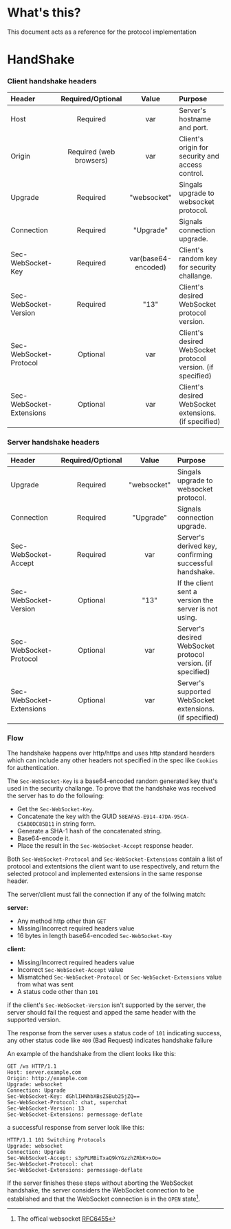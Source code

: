 # What's this?

This document acts as a reference for the protocol implementation

# HandShake

### Client handshake headers

| Header                   |    Required/Optional    |        Value        | Purpose                                                     |
| :----------------------- | :---------------------: | :-----------------: | :---------------------------------------------------------- |
| Host                     |        Required         |         var         | Server's hostname and port.                                 |
| Origin                   | Required (web browsers) |         var         | Client's origin for security and access control.            |
| Upgrade                  |        Required         |     "websocket"     | Singals upgrade to websocket protocol.                      |
| Connection               |        Required         |      "Upgrade"      | Signals connection upgrade.                                 |
| Sec-WebSocket-Key        |        Required         | var(base64-encoded) | Client's random key for security challange.                 |
| Sec-WebSocket-Version    |        Required         |        "13"         | Client's desired WebSocket protocol version.                |
| Sec-WebSocket-Protocol   |        Optional         |         var         | Client's desired WebSocket protocol version. (if specified) |
| Sec-WebSocket-Extensions |        Optional         |         var         | Client's desired WebSocket extensions. (if specified)       |

### Server handshake headers

| Header                   | Required/Optional |    Value    | Purpose                                                     |
| :----------------------- | :---------------: | :---------: | :---------------------------------------------------------- |
| Upgrade                  |     Required      | "websocket" | Singals upgrade to websocket protocol.                      |
| Connection               |     Required      |  "Upgrade"  | Signals connection upgrade.                                 |
| Sec-WebSocket-Accept     |     Required      |     var     | Server's derived key, confirming successful handshake.      |
| Sec-WebSocket-Version    |     Optional      |    "13"     | If the client sent a version the server is not using.       |
| Sec-WebSocket-Protocol   |     Optional      |     var     | Server's desired WebSocket protocol version. (if specified) |
| Sec-WebSocket-Extensions |     Optional      |     var     | Server's supported WebSocket extensions. (if specified)     |

### Flow

The handshake happens over http/https and uses http standard hearders
which can include any other headers not specified in the spec like `Cookies` for authentication.

The `Sec-WebSocket-Key` is a base64-encoded random generated key that's used in the security challange.
To prove that the handshake was received the server has to do the following:

- Get the `Sec-WebSocket-Key`.
- Concatenate the key with the GUID `58EAFA5-E914-47DA-95CA-C5AB0DC85B11` in string form.
- Generate a SHA-1 hash of the concatenated string.
- Base64-encode it.
- Place the result in the `Sec-WebSocket-Accept` response header.

Both `Sec-WebSocket-Protocol` and `Sec-WebSocket-Extensions` contain a list of protocol and extentsions
the client want to use respectively, and return the selected protocol and implemented extensions in the same response header.

The server/client must fail the connection if any of the follwing match:

**server:**

- Any method http other than `GET`
- Missing/Incorrect required headers value
- 16 bytes in length base64-encoded `Sec-WebSocket-Key`

**client:**

- Missing/Incorrect required headers value
- Incorrect `Sec-WebSocket-Accept` value
- Mismatched `Sec-WebSocket-Protocol` or `Sec-WebSocket-Extensions` value
  from what was sent
- A status code other than `101`

if the client's `Sec-WebSocket-Version` isn't supported by the server, the server
should fail the request and apped the same header with the supported version.

The response from the server uses a status code of `101` indicating success,
any other status code like `400` (Bad Request) indicates handshake failure

An example of the handshake from the client looks like this:

```
GET /ws HTTP/1.1
Host: server.example.com
Origin: http://example.com
Upgrade: websocket
Connection: Upgrade
Sec-WebSocket-Key: dGhlIHNhbXBsZSBub25jZQ==
Sec-WebSocket-Protocol: chat, superchat
Sec-WebSocket-Version: 13
Sec-WebSocket-Extensions: permessage-deflate
```

a successful response from server look like this:

```
HTTP/1.1 101 Switching Protocols
Upgrade: websocket
Connection: Upgrade
Sec-WebSocket-Accept: s3pPLMBiTxaQ9kYGzzhZRbK+xOo=
Sec-WebSocket-Protocol: chat
Sec-WebSocket-Extensions: permessage-deflate
```

If the server finishes these
steps without aborting the WebSocket handshake, the server considers
the WebSocket connection to be established and that the WebSocket
connection is in the `OPEN` state[^1].

[^1]: The offical websocket [RFC6455](https://datatracker.ietf.org/doc/html/rfc6455)
